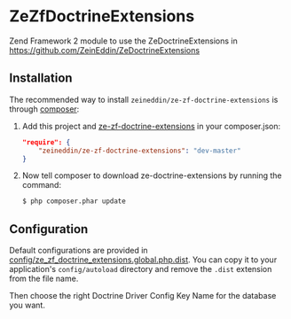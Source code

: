 ZeZfDoctrineExtensions
====================

Zend Framework 2 module to use the ZeDoctrineExtensions in https://github.com/ZeinEddin/ZeDoctrineExtensions


Installation
------------

The recommended way to install `zeineddin/ze-zf-doctrine-extensions` is through
[composer](http://getcomposer.org/):

1. Add this project and [ze-zf-doctrine-extensions](https://github.com/ZeinEddin/ZeZfDoctrineExtensions) in your composer.json:

    ```json
    "require": {
        "zeineddin/ze-zf-doctrine-extensions": "dev-master"
    }
    ```

2. Now tell composer to download ze-doctrine-extensions by running the command:

    ```bash
    $ php composer.phar update
    ```


Configuration
-------------

Default configurations are provided in
[config/ze_zf_doctrine_extensions.global.php.dist](config/ze_zf_doctrine_extensions.global.php.dist).
You can copy it to your application's `config/autoload` directory and remove the `.dist` extension
from the file name.

Then choose the right Doctrine Driver Config Key Name for the database you want.